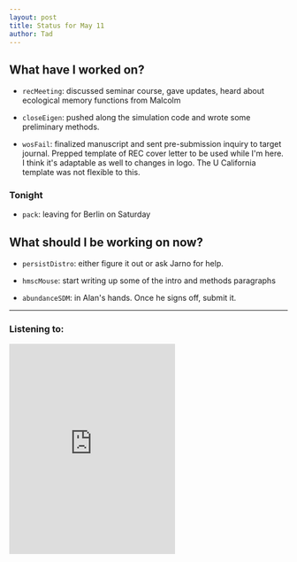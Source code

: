 ```yaml
---
layout: post 
title: Status for May 11 
author: Tad
---
```


## What have I worked on?

* `recMeeting`: discussed seminar course, gave updates, heard about ecological memory functions from Malcolm

* `closeEigen`: pushed along the simulation code and wrote some preliminary methods. 

* `wosFail`: finalized manuscript and sent pre-submission inquiry to target journal. Prepped template of REC cover letter to be used while I'm here. I think it's adaptable as well to changes in logo. The U California template was not flexible to this. 




### Tonight

* `pack`: leaving for Berlin on Saturday





## What should I be working on now?

* `persistDistro`: either figure it out or ask Jarno for help. 

* `hmscMouse`: start writing up some of the intro and methods paragraphs

* `abundanceSDM`: in Alan's hands. Once he signs off, submit it.





--- 

### Listening to:

<iframe src='https://embed.spotify.com/?uri=spotify%3Atrack%3A0FORftUv1AjBfUn6iaKFCA' width='300' height='380' frameborder='0' allowtransparency='true'></iframe>

<i class='fa fa-code' style='color:pink'></i>

